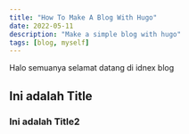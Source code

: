```yaml
---
title: "How To Make A Blog With Hugo"
date: 2022-05-11
description: "Make a simple blog with hugo"
tags: [blog, myself]
---
```


Halo semuanya selamat datang di idnex blog

## Ini adalah Title

### Ini adalah Title2